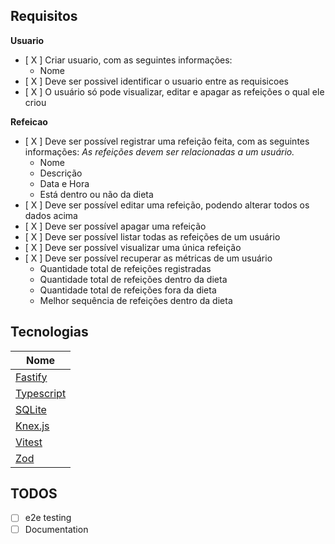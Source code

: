 ## Requisitos

**Usuario**

- [ X ] Criar usuario, com as seguintes informações:
  - Nome
- [ X ] Deve ser possivel identificar o usuario entre as requisicoes
- [ X ] O usuário só pode visualizar, editar e apagar as refeições o qual ele criou

**Refeicao**

- [ X ] Deve ser possível registrar uma refeição feita, com as seguintes informações:
  _As refeições devem ser relacionadas a um usuário._
  - Nome
  - Descrição
  - Data e Hora
  - Está dentro ou não da dieta
- [ X ] Deve ser possível editar uma refeição, podendo alterar todos os dados acima
- [ X ] Deve ser possível apagar uma refeição
- [ X ] Deve ser possível listar todas as refeições de um usuário
- [ X ] Deve ser possível visualizar uma única refeição
- [ X ] Deve ser possível recuperar as métricas de um usuário
  - Quantidade total de refeições registradas
  - Quantidade total de refeições dentro da dieta
  - Quantidade total de refeições fora da dieta
  - Melhor sequência de refeições dentro da dieta

## Tecnologias

| Nome                                           |
| ---------------------------------------------- |
| [Fastify](https://fastify.dev/)                |
| [Typescript](https://www.typescriptlang.org/)  |
| [SQLite](https://www.npmjs.com/package/sqlite) |
| [Knex.js](https://knexjs.org/)                 |
| [Vitest](https://vitest.dev/)                  |
| [Zod](https://zod.dev/)                        |

## TODOS

- [ ] e2e testing
- [ ] Documentation
